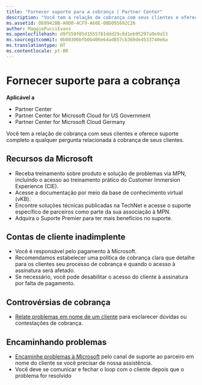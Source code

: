 ```yaml
---
title: "Fornecer suporte para a cobrança | Partner Center"
description: "Você tem a relação de cobrança com seus clientes e oferece suporte completo a qualquer pergunta relacionada à cobrança de seus clientes."
ms.assetid: DE0942BB-A0D0-4CF9-A60E-0BD095692C26
author: MaggiePucciEvans
ms.openlocfilehash: d9f550f05d1555781ddd29c8d1eb95297a9e9a53
ms.sourcegitcommit: 0b00306bfb0b406e64ad857cb360de4533740e6a
ms.translationtype: HT
ms.contentlocale: pt-BR
---
```

# <a name="provide-billing-support"></a>Fornecer suporte para a cobrança

**Aplicável a**

-  Partner Center
-  Partner Center for Microsoft Cloud for US Government
-  Partner Center for Microsoft Cloud Germany

Você tem a relação de cobrança com seus clientes e oferece suporte completo a qualquer pergunta relacionada à cobrança de seus clientes.

## <a href="" id="microsoftresources"></a>Recursos da Microsoft


-   Receba treinamento sobre produto e solução de problemas via MPN, incluindo o acesso ao treinamento prático do Customer Immersion Experience (CIE).
-   Acesse a documentação por meio da base de conhecimento virtual (vKB).
-   Encontre soluções técnicas publicadas na TechNet e acesse o suporte específico de parceiros como parte da sua associação à MPN.
-   Adquira o Suporte Premier para ter mais benefícios no suporte.

## <a href="" id="delinquentcustomeraccounts"></a>Contas de cliente inadimplente


-   Você é responsável pelo pagamento à Microsoft.
-   Recomendamos estabelecer uma política de cobrança clara que detalhe para os clientes seu processo de cobrança e quando o acesso à assinatura será afetado.
-   Se necessário, você pode desabilitar o acesso do cliente à assinatura por falta de pagamento.

## <a href="" id="billingdisputes"></a>Controvérsias de cobrança


-   [Relate problemas em nome de um cliente](report-problems-on-behalf-of-a-customer.md) para esclarecer dúvidas ou contestações de cobrança.

## <a href="" id="escalatingissues"></a>Encaminhando problemas


-   [Encaminhe problemas à Microsoft](escalate-problems-to-microsoft.md) pelo canal de suporte ao parceiro em nome do cliente se você precisar de nossa assistência.
-   Você deve se comunicar e fechar o loop com o cliente depois que o problema for resolvido

 

 



